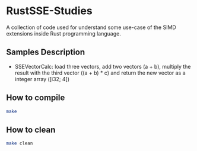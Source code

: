# RustSSE-Studies

A collection of code used for understand some use-case of the SIMD extensions inside Rust programming language.

## Samples Description

* SSEVectorCalc: load three vectors, add two vectors (a + b), multiply the result with the third vector ((a + b) * c) and return the new vector as a integer array ([i32; 4])

## How to compile

~~~bash
make
~~~

## How to clean

~~~bash
make clean
~~~
